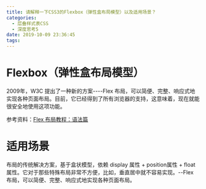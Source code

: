 ```yaml
---
title: 请解释一下CSS3的Flexbox（弹性盒布局模型）以及适用场景？
categories:
  - 层叠样式表CSS
  - 深度思考5
date: 2019-10-09 23:36:45
tags:
---
```


# Flexbox（弹性盒布局模型）
2009年，W3C 提出了一种新的方案----Flex 布局，可以简便、完整、响应式地实现各种页面布局。目前，它已经得到了所有浏览器的支持，这意味着，现在就能很安全地使用这项功能。

参考资料：[Flex 布局教程：语法篇](http://www.ruanyifeng.com/blog/2015/07/flex-grammar.html)
# 适用场景
布局的传统解决方案，基于盒状模型，依赖 display 属性 + position属性 + float属性。它对于那些特殊布局非常不方便，比如，垂直居中就不容易实现。--Flex 布局，可以简便、完整、响应式地实现各种页面布局。


